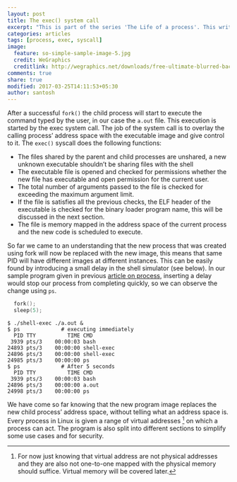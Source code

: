 ```yaml
---
layout: post
title: The exec() system call
excerpt: "This is part of the series 'The Life of a process'. This write-up is about the exec system call. We saw about how a process is created, but how is a new program gets loaded? Let's see here."
categories: articles
tags: [process, exec, syscall]
image:
  feature: so-simple-sample-image-5.jpg
  credit: WeGraphics
  creditlink: http://wegraphics.net/downloads/free-ultimate-blurred-background-pack/
comments: true
share: true
modified: 2017-03-25T14:11:53+05:30
author: santosh
---
```


After a successful `fork()` the child process will start to execute the command
typed by the user, in our case the `a.out` file. This execution is started by
the exec system call. The job of the system call is to overlay the calling
process’ address space with the executable image and give control to it. The
`exec()` syscall does the following functions:

- The files shared by the parent and child processes are unshared, a new unknown
  executable shouldn’t be sharing files with the shell
- The executable file is opened and checked for permissions whether the new file
  has executable and open permission for the current user.
- The total number of arguments passed to the file is checked for exceeding the
  maximum argument limit.
- If the file is satisfies all the previous checks, the ELF header of the
  executable is checked for the binary loader program name, this will be
  discussed in the next section.
- The file is memory mapped in the address space of the current process and the
  new code is scheduled to execute.

So far we came to an understanding that the new process that was created using
fork will now be replaced with the new image, this means that same PID will have
different images at different instances. This can be easily found by introducing
a small delay in the shell simulator (see below). In our sample program given in
previous [article on process](/articles/the-birth-of-a-process), inserting a delay
would stop our process from completing quickly, so we can observe the change
using `ps`.

```c
  fork();
  sleep(5);
```

```console
$ ./shell-exec ./a.out &
$ ps             # executing immediately
  PID TTY          TIME CMD
 3939 pts/3    00:00:03 bash
24893 pts/3    00:00:00 shell-exec
24896 pts/3    00:00:00 shell-exec
24985 pts/3    00:00:00 ps
$ ps             # After 5 seconds
  PID TTY          TIME CMD
 3939 pts/3    00:00:03 bash
24896 pts/3    00:00:00 a.out
24998 pts/3    00:00:00 ps
```

We have come so far knowing that the new program image replaces the new child
process’ address space, without telling what an address space is. Every process
in Linux is given a range of virtual addresses [^1] on which a process can
act. The program is also split into different sections to simplify some use
cases and for security.


[^1]: For now just knowing that virtual address are not physical addresses and
    they are also not one-to-one mapped with the physical memory should
    suffice. Virtual memory will be covered later.
